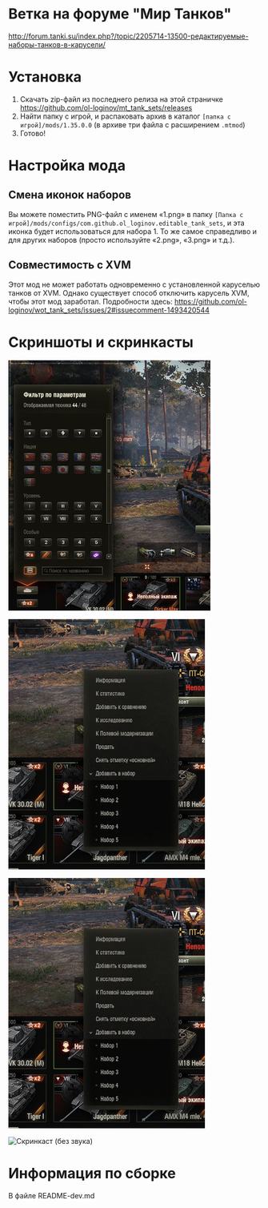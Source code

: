 # Ветка на форуме "Мир Танков"

http://forum.tanki.su/index.php?/topic/2205714-13500-редактируемые-наборы-танков-в-карусели/

# Установка

1. Скачать zip-файл из последнего релиза на этой страничке https://github.com/ol-loginov/mt_tank_sets/releases
2. Найти папку с игрой, и распаковать архив в каталог `[папка с игрой]/mods/1.35.0.0` (в архиве три файла с расширением `.mtmod`)
3. Готово!


# Настройка мода

## Смена иконок наборов

Вы можете поместить PNG-файл с именем «1.png» в папку `[Папка с игрой]/mods/configs/com.github.ol_loginov.editable_tank_sets`, и эта иконка будет использоваться для набора 1.
То же самое справедливо и для других наборов (просто используйте «2.png», «3.png» и т.д.).

## Совместимость с XVM

Этот мод не может работать одновременно с установленной каруселью танков от XVM. Однако существует способ отключить карусель XVM, чтобы этот мод заработал.
Подробности здесь: https://github.com/ol-loginov/wot_tank_sets/issues/2#issuecomment-1493420544


# Скриншоты и скринкасты

![Кнопки в панели фильтров](https://github.com/ol-loginov/mt_tank_sets/raw/main/assets/screenshots/screenshot1-h500.jpg)


![Контекстное меню танка](https://github.com/ol-loginov/mt_tank_sets/raw/main/assets/screenshots/screenshot2-h500.jpg)


![Параметры мода в игре](https://github.com/ol-loginov/mt_tank_sets/raw/main/assets/screenshots/screenshot2-h500.jpg)


![Скринкаст (без звука)](https://rutube.ru/video/9413c86ea59545bac4b7c570c0c3413a/)


# Информация по сборке

В файле README-dev.md
